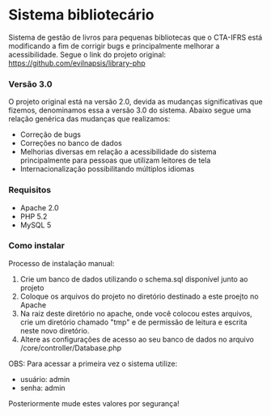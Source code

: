 # Sistema bibliotecário
Sistema de gestão de livros para pequenas bibliotecas que o CTA-IFRS está modificando a fim de corrigir bugs e principalmente melhorar a acessibilidade. Segue o link do projeto original: https://github.com/evilnapsis/library-php

### Versão 3.0
O projeto original está na versão 2.0, devida as mudanças significativas que fizemos, denominamos essa a versão 3.0 do sistema. Abaixo segue uma relação genérica das mudanças que realizamos:

- Correção de bugs
- Correções no banco de dados
- Melhorias diversas em relação a acessibilidade do sistema principalmente para pessoas que utilizam leitores de tela
- Internacionalização possibilitando múltiplos idiomas

### Requisitos

- Apache 2.0
- PHP 5.2
- MySQL 5

### Como instalar
Processo de instalação manual:

1. Crie um banco de dados utilizando o schema.sql disponível junto ao projeto
2. Coloque os arquivos do projeto no diretório destinado a este proejto no Apache
3. Na raiz deste diretório no apache, onde você colocou estes arquivos, crie um diretório chamado "tmp" e de permissão de leitura e escrita neste novo diretório.
4. Altere as configurações de acesso ao seu banco de dados no arquivo /core/controller/Database.php

OBS: Para acessar a primeira vez o sistema utilize:

- usuário: admin
- senha: admin

Posteriormente mude estes valores por segurança!
